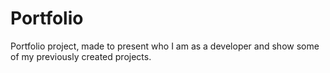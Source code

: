 # Portfolio

Portfolio project, made to present who I am as a developer and show some of my previously created projects.
